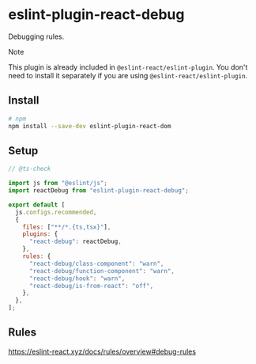 # eslint-plugin-react-debug

Debugging rules.

> [!NOTE]
> This plugin is already included in `@eslint-react/eslint-plugin`. You don't need to install it separately if you are using `@eslint-react/eslint-plugin`.

## Install

```sh
# npm
npm install --save-dev eslint-plugin-react-dom
```

## Setup

```js
// @ts-check

import js from "@eslint/js";
import reactDebug from "eslint-plugin-react-debug";

export default [
  js.configs.recommended,
  {
    files: ["**/*.{ts,tsx}"],
    plugins: {
      "react-debug": reactDebug,
    },
    rules: {
      "react-debug/class-component": "warn",
      "react-debug/function-component": "warn",
      "react-debug/hook": "warn",
      "react-debug/is-from-react": "off",
    },
  },
];
```

## Rules

<https://eslint-react.xyz/docs/rules/overview#debug-rules>
